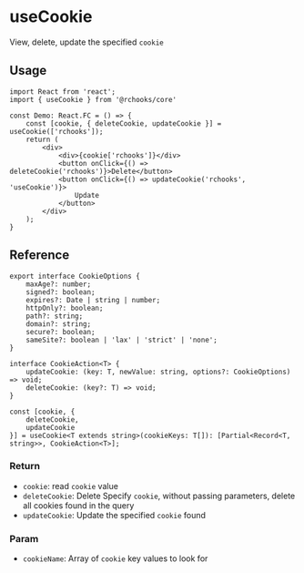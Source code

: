 # useCookie

View, delete, update the specified `cookie`

## Usage

```tsx
import React from 'react';
import { useCookie } from '@rchooks/core'

const Demo: React.FC = () => {
    const [cookie, { deleteCookie, updateCookie }] = useCookie(['rchooks']);
    return (
        <div>
            <div>{cookie['rchooks']}</div>
            <button onClick={() => deleteCookie('rchooks')}>Delete</button>
            <button onClick={() => updateCookie('rchooks', 'useCookie')}>
                Update
            </button>
        </div>
    );
}
```

## Reference

```tsx
export interface CookieOptions {
    maxAge?: number;
    signed?: boolean;
    expires?: Date | string | number;
    httpOnly?: boolean;
    path?: string;
    domain?: string;
    secure?: boolean;
    sameSite?: boolean | 'lax' | 'strict' | 'none';
}

interface CookieAction<T> {
    updateCookie: (key: T, newValue: string, options?: CookieOptions) => void;
    deleteCookie: (key?: T) => void;
}

const [cookie, {
    deleteCookie,
    updateCookie
}] = useCookie<T extends string>(cookieKeys: T[]): [Partial<Record<T, string>>, CookieAction<T>];
```

### Return
- `cookie`: read `cookie` value
- `deleteCookie`: Delete Specify `cookie`, without passing parameters, delete all cookies found in the query
- `updateCookie`: Update the specified `cookie` found

### Param
- `cookieName`: Array of `cookie` key values to look for